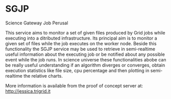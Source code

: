 SGJP
====

Science Gateway Job Perusal

This service aims to monitor a set of given files produced by Grid jobs while executing into a ditributed infrastructure. Its principal aim is to monitor a given set of files while the job executes on the worker node. Beside this functionality the SGJP service may be used to retrieve in semi-realtime useful information about the executing job or be notified about any possible event while the job runs.
In science universe these functionalities abobe can be really useful understanding if an algorithm diverges or converges, obtain execution statistics like file size, cpu percentage and then plotting in semi-realtime the relative charts.

More information is available from the proof of concept server at: http://jessica.trigrid.it